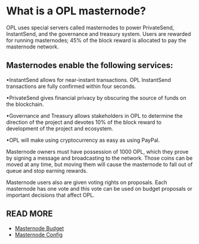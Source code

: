 What is a OPL masternode?
===========================

OPL uses special servers called masternodes to power PrivateSend, InstantSend, and the governance and treasury system. Users are rewarded for running masternodes; 45% of the block reward is allocated to pay the masternode network.

Masternodes enable the following services:
-------------------------------------------
•InstantSend allows for near-instant transactions. OPL InstantSend transactions are fully confirmed within four seconds.

•PrivateSend gives financial privacy by obscuring the source of funds on the blockchain.

•Governance and Treasury allows stakeholders in OPL to determine the direction of the project and devotes 10% of the block reward to development of the project and ecosystem.

•OPL will make using cryptocurrency as easy as using PayPal.


Masternode owners must have possession of 1000 OPL, which they prove by signing a message and broadcasting to the network. Those coins can be moved at any time, but moving them will cause the masternode to fall out of queue and stop earning rewards.


Masternode users also are given voting rights on proposals. Each masternode has one vote and this vote can be used on budget proposals or important decisions that affect OPL.

READ MORE
----------
- [Masternode Budget](masternode-budget.md)
- [Masternode Config](masternode_conf.md)
